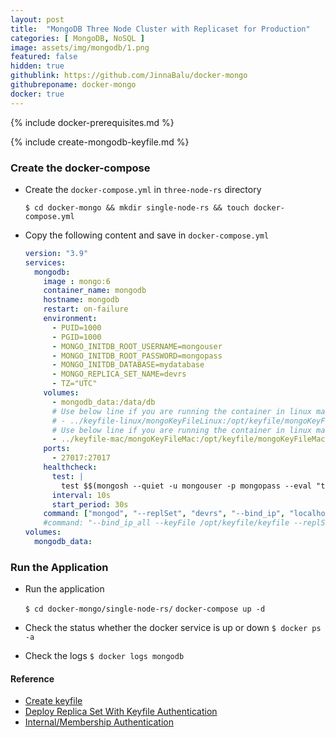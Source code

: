 ```yaml
---
layout: post
title:  "MongoDB Three Node Cluster with Replicaset for Production"
categories: [ MongoDB, NoSQL ]
image: assets/img/mongodb/1.png
featured: false
hidden: true
githublink: https://github.com/JinnaBalu/docker-mongo
githubreponame: docker-mongo
docker: true
---
```


{% include docker-prerequisites.md %}

{% include create-mongodb-keyfile.md %}

### Create the docker-compose 

- Create the `docker-compose.yml` in `three-node-rs` directory

    `$ cd docker-mongo && mkdir single-node-rs && touch docker-compose.yml`

- Copy the following content and save in `docker-compose.yml`

    ```yaml
    version: "3.9"
    services:
      mongodb:
        image : mongo:6
        container_name: mongodb
        hostname: mongodb
        restart: on-failure
        environment:
          - PUID=1000
          - PGID=1000
          - MONGO_INITDB_ROOT_USERNAME=mongouser
          - MONGO_INITDB_ROOT_PASSWORD=mongopass
          - MONGO_INITDB_DATABASE=mydatabase
          - MONGO_REPLICA_SET_NAME=devrs
          - TZ="UTC"
        volumes:
          - mongodb_data:/data/db
          # Use below line if you are running the container in linux machine
          # - ../keyfile-linux/mongoKeyFileLinux:/opt/keyfile/mongoKeyFileLinux
          # Use below line if you are running the container in linux machine
          - ../keyfile-mac/mongoKeyFileMac:/opt/keyfile/mongoKeyFileMac
        ports:
          - 27017:27017
        healthcheck:
          test: |
            test $$(mongosh --quiet -u mongouser -p mongopass --eval "try { rs.initiate({ _id: 'devrs', members: [{ _id: 0, host: 'mongodb' }] }).ok } catch (_) { rs.status().ok }") -eq 1
          interval: 10s
          start_period: 30s
        command: ["mongod", "--replSet", "devrs", "--bind_ip", "localhost,mongodb",  "--keyFile", "/opt/keyfile/mongoKeyFileMac"]
        #command: "--bind_ip_all --keyFile /opt/keyfile/keyfile --replSet devrs"
    volumes:
      mongodb_data:
    ```
### Run the Application

- Run the application

    `$ cd docker-mongo/single-node-rs/`
    `docker-compose up -d`

- Check the status whether the docker service is up or down `$ docker ps -a`

- Check the logs 
    `$ docker logs mongodb`


#### Reference

- [Create keyfile]()
- [Deploy Replica Set With Keyfile Authentication](https://www.mongodb.com/docs/manual/tutorial/deploy-replica-set-with-keyfile-access-control/#deploy-replica-set-with-keyfile-authentication)
- [Internal/Membership Authentication](https://www.mongodb.com/docs/manual/core/security-internal-authentication/)